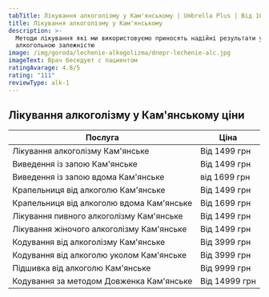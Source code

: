 ```yaml
---
tabTitle: Лікування алкоголізму у Кам'янському | Umbrella Plus | Від 1000 грн
title: Лікування алкоголізму у Кам'янському
description: >-
  Методи лікування які ми використовуємо приносять надійні результати у боротьбі з
  алкогольною залежністю
image: /img/goroda/lechenie-alkogolizma/dnepr-lechenie-alc.jpg
imageText: Врач беседует с пациентом
ratingAvarage: 4.8/5
rating: "111"
reviewType: alk-1
---
```


## Лікування алкоголізму у Кам'янському ціни

| Послуга                                   | Ціна          |
| ----------------------------------------- | ------------- |
| Лікування алкоголізму Кам'янське          | Від 1499 грн  |
| Виведення із запою Кам'янське             | Від 1499 грн  |
| Виведення із запою вдома Кам'янське       | від 1699 грн  |
| Крапельниця від алкоголю Кам'янське       | Від 1499 грн  |
| Крапельниця від алкоголю вдома Кам'янське | Від 1699 грн  |
| Лікування пивного алкоголізму Кам'янське  | Від 1499 грн  |
| Лікування жіночого алкоголізму Кам'янське | Від 1499 грн  |
| Кодування від алкоголізму Кам'янське      | Від 3999 грн  |
| Кодування від алкоголю уколом Кам'янське  | Від 3999 грн  |
| Підшивка від алкоголю Кам'янське          | Від 9999 грн  |
| Кодування за методом Довженка Кам'янське  | Від 14999 грн |

